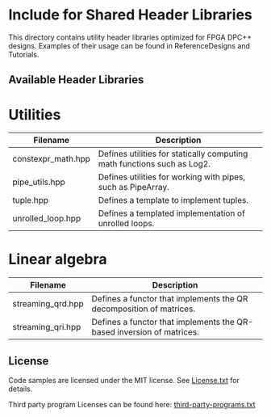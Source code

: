 # Include for Shared Header Libraries
This directory contains utility header libraries optimized for FPGA DPC++ designs. Examples of their usage can be found in ReferenceDesigns and Tutorials.

## Available Header Libraries

# Utilities

| Filename       | Description
---              |---
| constexpr_math.hpp | Defines utilities for statically computing math functions such as Log2.
| pipe_utils.hpp | Defines utilities for working with pipes, such as PipeArray.
| tuple.hpp | Defines a template to implement tuples.
| unrolled_loop.hpp | Defines a templated implementation of unrolled loops.

# Linear algebra

| Filename       | Description
---              |---
| streaming_qrd.hpp | Defines a functor that implements the QR decomposition of matrices.
| streaming_qri.hpp | Defines a functor that implements the QR-based inversion of matrices.

## License  
Code samples are licensed under the MIT license. See
[License.txt](https://github.com/oneapi-src/oneAPI-samples/blob/master/License.txt) for details.

Third party program Licenses can be found here: [third-party-programs.txt](https://github.com/oneapi-src/oneAPI-samples/blob/master/third-party-programs.txt)

